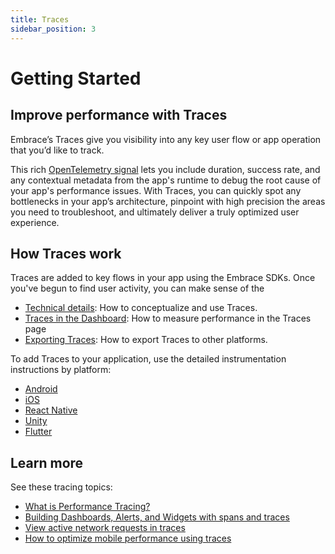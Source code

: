 ```yaml
---
title: Traces
sidebar_position: 3
---
```


# Getting Started

## Improve performance with Traces

Embrace’s Traces give you visibility into any key user flow or app operation that you’d like to track. 

This rich [OpenTelemetry signal](https://opentelemetry.io/docs/concepts/signals/traces/) lets you include duration, success rate, and any contextual metadata from the app's runtime to debug the root cause of your app's performance issues. With Traces, you can quickly spot any bottlenecks in your app’s architecture, pinpoint with high precision the areas you need to troubleshoot, and ultimately deliver a truly optimized user experience.

## How Traces work

Traces are added to key flows in your app using the Embrace SDKs. Once you've begun to find user activity, you can make sense of the 

- [Technical details](/product/traces/technical-details.md): How to conceptualize and use Traces.
- [Traces in the Dashboard](/product/traces/traces-ui.md): How to measure performance in the Traces page
- [Exporting Traces](/product/traces/exporting-traces.md): How to export Traces to other platforms.

To add Traces to your application, use the detailed instrumentation instructions by platform:

- [Android](/android/features/traces.md)
- [iOS](/ios/6x/core-concepts/traces-spans.md)
- [React Native](/react-native/features/traces.md)
- [Unity](/unity/features/traces.md)
- [Flutter](/flutter/features/traces.md)

## Learn more

See these tracing topics:

- [What is Performance Tracing?](https://embrace.io/blog/what-is-performance-tracing/)
- [Building Dashboards, Alerts, and Widgets with spans and traces](https://embrace.io/blog/spans-in-custom-dashboards-alerts/)
- [View active network requests in traces](https://embrace.io/blog/network-spans-in-traces/)
- [How to optimize mobile performance using traces](https://embrace.io/blog/mobile-performance-tracing/)

